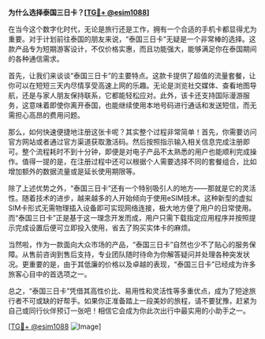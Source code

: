**为什么选择泰国三日卡？[[TG💪+ @esim1088](https://t.me/s/esim1088)]**

在当今这个数字化时代，无论是旅行还是工作，拥有一个合适的手机卡都显得尤为重要。对于计划前往泰国的朋友来说，“泰国三日卡”无疑是一个非常棒的选择。这款产品专为短期游客设计，不仅价格实惠，而且功能强大，能够满足你在泰国期间的各种通信需求。

首先，让我们来谈谈“泰国三日卡”的主要特点。这款卡提供了超值的流量套餐，让你可以在短短三天内尽情享受高速上网的乐趣。无论是浏览社交媒体、查看地图导航，还是与家人朋友保持联系，它都能轻松应对。此外，该卡还支持国际漫游服务，这意味着即使你离开泰国，也能继续使用本地号码进行通话和发送短信，而无需担心高昂的费用问题。

那么，如何快速便捷地注册这张卡呢？其实整个过程非常简单！首先，你需要访问官方网站或者通过官方渠道获取激活码。然后按照指示输入相关信息完成注册即可。整个流程耗时不到十分钟，即便是对电子产品不太熟悉的用户也能顺利完成操作。值得一提的是，在注册过程中还可以根据个人需要选择不同的套餐组合，比如增加额外的数据流量或是延长使用期限等。

除了上述优势之外，“泰国三日卡”还有一个特别吸引人的地方——那就是它的灵活性。随着技术的进步，越来越多的人开始倾向于使用eSIM技术。这种新型的虚拟SIM卡形式无需物理插入设备即可实现网络连接，极大地方便了用户的日常使用。而“泰国三日卡”正是基于这一理念开发而成，用户只需下载指定应用程序并按照提示完成设置后便可立即投入使用，省去了购买实体卡的麻烦。

当然啦，作为一款面向大众市场的产品，“泰国三日卡”自然也少不了贴心的服务保障。从售前咨询到售后支持，专业团队随时待命为你解答疑问并处理各种突发状况。更重要的是，由于其低廉的价格以及卓越的表现，“泰国三日卡”已经成为许多旅客心目中的首选项之一。

总之，“泰国三日卡”凭借其高性价比、易用性和灵活性等多重优点，成为了短途旅行者不可或缺的好帮手。如果你正准备踏上一段美妙的旅程，请不要犹豫，赶紧为自己或同行伙伴预订一张吧！相信它会成为你此次出行中最实用的小助手之一。

[[TG💪+ @esim1088](https://t.me/s/esim1088) ![Image](https://i.postimg.cc/4NQfJmqS/Snipaste-2025-05-13-00-14-12.png)]